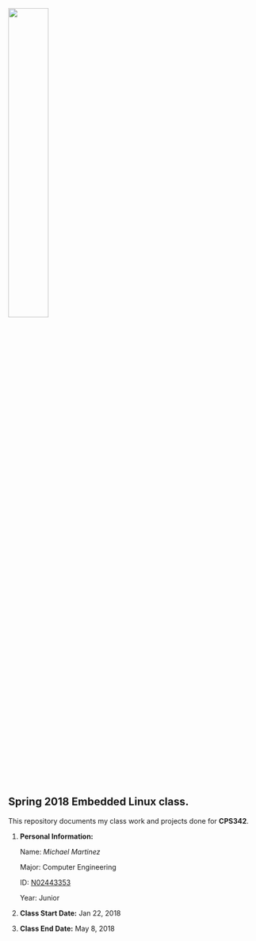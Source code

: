 <img src="https://www.newpaltz.edu/media/identity/logos/newpaltzlogo.jpg" width="40%">  

**Spring 2018 Embedded Linux class.**
------------------------------------------------

This repository documents my class work and projects done for **CPS342**.

  1. **Personal Information:**
  
     Name: *Michael Martinez*
     
     Major: Computer Engineering
     
     ID: [N02443353](https://github.com/N02443353)
     
     Year: Junior
     
  2. **Class Start Date:** Jan 22, 2018
  3. **Class End Date:** May 8, 2018

